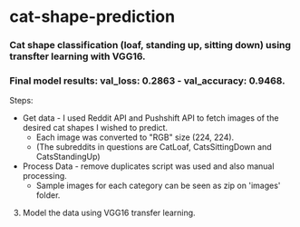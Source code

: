 # cat-shape-prediction

### Cat shape classification (loaf, standing up, sitting down) using transfter learning with VGG16. 
   ### Final model results: val_loss: 0.2863 - val_accuracy: 0.9468.

Steps:
* Get data - I used Reddit API and Pushshift API to fetch images of the desired cat shapes I wished to predict. 
  * Each image was converted to "RGB" size (224, 224).
  * (The subreddits in questions are CatLoaf, CatsSittingDown and CatsStandingUp)
* Process Data - remove duplicates script was used and also manual processing.
  * Sample images for each category can be seen as zip on 'images' folder.
3. Model the data using VGG16 transfer learning.

